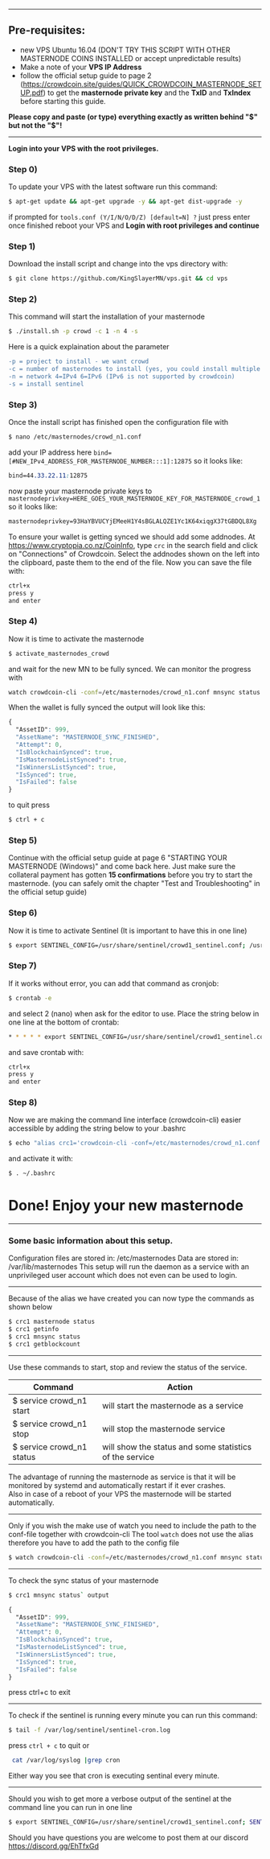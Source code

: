 
---

## **Pre-requisites:**
- new VPS Ubuntu 16.04 (DON'T TRY THIS SCRIPT WITH OTHER MASTERNODE COINS INSTALLED or accept unpredictable results)
- Make a note of your **VPS IP Address**
- follow the official setup guide to page 2 (https://crowdcoin.site/guides/QUICK_CROWDCOIN_MASTERNODE_SETUP.pdf)
to get the **masternode private key** and the **TxID** and **TxIndex** before starting this guide.

__Please copy and paste (or type) everything exactly as written behind "$" but not the "$"!__


---

__Login into your VPS with the root privileges.__

### Step 0) 
To update your VPS with the latest software run this command: 
```sh 
$ apt-get update && apt-get upgrade -y && apt-get dist-upgrade -y
```
if prompted for `tools.conf (Y/I/N/O/D/Z) [default=N] ?` just press enter
once finished reboot your VPS and
**Login with root privileges and continue**
		
### Step 1) 
Download the install script and change into the vps directory with: 
```sh
$ git clone https://github.com/KingSlayerMN/vps.git && cd vps
```
### Step 2) 
This command will start the installation of your masternode   
```sh
$ ./install.sh -p crowd -c 1 -n 4 -s
```
Here is a quick explaination about the parameter
```diff
-p = project to install - we want crowd
-c = number of masternodes to install (yes, you could install multiple MN's if you have multiple IP's)
-n = network 4=IPv4 6=IPv6 (IPv6 is not supported by crowdcoin) 
-s = install sentinel
```
### Step 3) 
Once the install script has finished open the configuration file with
```sh
$ nano /etc/masternodes/crowd_n1.conf
```
add your IP address here `bind=[#NEW_IPv4_ADDRESS_FOR_MASTERNODE_NUMBER:::1]:12875` so it looks like:
```css
bind=44.33.22.11:12875
```
now paste your masternode private keys to `masternodeprivkey=HERE_GOES_YOUR_MASTERNODE_KEY_FOR_MASTERNODE_crowd_1` so it looks like:
```css
masternodeprivkey=93HaYBVUCYjEMeeH1Y4sBGLALQZE1Yc1K64xiqgX37tGBDQL8Xg
```
To ensure your wallet is getting synced we should add some addnodes.
At https://www.cryptopia.co.nz/CoinInfo, type `crc` in the search field and click on "Connections" of Crowdcoin. 
Select the addnodes shown on the left into the clipboard, paste them to the end of the file.
Now you can save the file with:
```sh
ctrl+x 
press y 
and enter
```		
### Step 4) 
Now it is time to activate the masternode 
```sh
$ activate_masternodes_crowd
``` 
and wait for the new MN to be fully synced. We can monitor the progress with 
```sh
watch crowdcoin-cli -conf=/etc/masternodes/crowd_n1.conf mnsync status
```
When the wallet is fully synced the output will look like this:
```css
{
  "AssetID": 999,
  "AssetName": "MASTERNODE_SYNC_FINISHED",
  "Attempt": 0,
  "IsBlockchainSynced": true,
  "IsMasternodeListSynced": true,
  "IsWinnersListSynced": true,
  "IsSynced": true,
  "IsFailed": false
}
```
to quit press 
```sh
$ ctrl + c
```
### Step 5) 
Continue with the official setup guide at page 6 "STARTING YOUR MASTERNODE (Windows)" and come back here.
Just make sure the collateral payment has gotten __15 confirmations__ before you try to start the masternode. 
(you can safely omit the chapter "Test and Troubleshooting" in the official setup guide)
		
### Step 6) 
Now it is time to activate Sentinel (It is important to have this in one line)
```sh
$ export SENTINEL_CONFIG=/usr/share/sentinel/crowd1_sentinel.conf; /usr/share/sentinelenv/bin/python /usr/share/sentinel/bin/sentinel.py
```
### Step 7) 
If it works without error, you can add that command as cronjob: 
```sh
$ crontab -e
```
and select 2 (nano) when ask for the editor to use.
Place the string below in one line at the bottom of crontab:
```sh
* * * * * export SENTINEL_CONFIG=/usr/share/sentinel/crowd1_sentinel.conf; /usr/share/sentinelenv/bin/python /usr/share/sentinel/bin/sentinel.py 2>&1 >> /var/log/sentinel/sentinel-cron.log
```
and save crontab with:
```sh
ctrl+x 
press y 
and enter
```		
### Step 8) 
Now we are making the command line interface (crowdcoin-cli) easier accessible by adding the string below to your .bashrc 
```sh
$ echo "alias crc1='crowdcoin-cli -conf=/etc/masternodes/crowd_n1.conf $1'" >> ~/.bashrc
```
and activate it with:
```sh
$ . ~/.bashrc
```

# Done! Enjoy your new masternode

---
### Some basic information about this setup.

Configuration files are stored in: /etc/masternodes
Data are stored in: /var/lib/masternodes
This setup will run the daemon as a service with an unprivileged user account which does not even
can be used to login.

---

Because of the alias we have created you can now type the commands as shown below 
```sh
$ crc1 masternode status
$ crc1 getinfo
$ crc1 mnsync status
$ crc1 getblockcount
```

---

Use these commands to start, stop and review the status of the service.

| Command | Action |
| ------ | ------ |
| $ service crowd_n1 start | will start the masternode as a service |
| $ service crowd_n1 stop | will stop the masternode service |
| $ service crowd_n1 status | will show the status and some statistics of the service |
The advantage of running the masternode as service is that it will be monitored
by systemd and automatically restart if it ever crashes.  
Also in case of a reboot of your VPS the masternode will be started automatically.

---

Only if you wish the make use of watch you need to include the path to the conf-file together with crowdcoin-cli
The tool `watch` does not use the alias therefore you have to add the path to the config file
```sh
$ watch crowdcoin-cli -conf=/etc/masternodes/crowd_n1.conf mnsync status
```

---
To check the sync status of your masternode
```sh
$ crc1 mnsync status` output
``` 
```css
{
  "AssetID": 999,
  "AssetName": "MASTERNODE_SYNC_FINISHED",
  "Attempt": 0,
  "IsBlockchainSynced": true,
  "IsMasternodeListSynced": true,
  "IsWinnersListSynced": true,
  "IsSynced": true,
  "IsFailed": false
}
```
press ctrl+c to exit

---
To check if the sentinel is running every minute you can run this command:
```sh
$ tail -f /var/log/sentinel/sentinel-cron.log
``` 
press `ctrl + c` to quit
or 
```sh
 cat /var/log/syslog |grep cron
 ```
 Either way you see that cron is executing sentinal every minute.
 
---
Should you wish to get more a verbose output of the sentinel at the command line you can run in one line
```sh
$ export SENTINEL_CONFIG=/usr/share/sentinel/crowd1_sentinel.conf; SENTINEL_DEBUG=1 /usr/share/sentinelenv/bin/python /usr/share/sentinel/bin/sentinel.py
```
Should you have questions you are welcome to post them at our discord 
https://discord.gg/EhTfxGd
